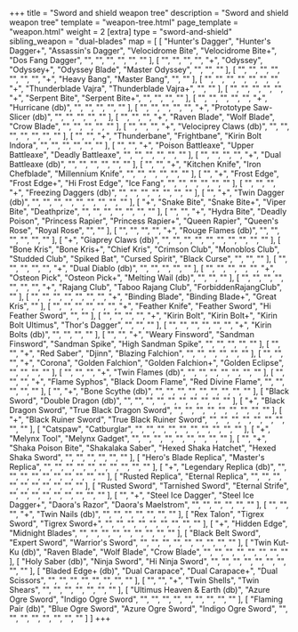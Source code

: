 +++
title = "Sword and shield weapon tree"
description = "Sword and shield weapon tree"
template = "weapon-tree.html"
page_template = "weapon.html"
weight = 2
[extra]
type = "sword-and-shield"
sibling_weapon = "dual-blades"
map = [
  [
    "Hunter's Dagger",
    "Hunter's Dagger+",
    "Assassin's Dagger",
    "Velocidrome Bite",
    "Velocidrome Bite+",
    "Dos Fang Dagger",
    "",
    "",
    "",
    "",
    "",
    ""
  ],
  [
    "",
    "",
    "",
    "",
    "+",
    "Odyssey",
    "Odyssey+",
    "Odyssey Blade",
    "Master Odyssey",
    "",
    "",
    ""
  ],
  [
    "",
    "",
    "",
    "",
    "",
    "",
    "",
    "+",
    "Heavy Bang",
    "Master Bang",
    "",
    ""
  ],
  [
    "",
    "",
    "",
    "",
    "",
    "",
    "",
    "+",
    "Thunderblade Vajra",
    "Thunderblade Vajra+",
    "",
    ""
  ],
  [
    "",
    "",
    "",
    "",
    "",
    "+",
    "Serpent Bite",
    "Serpent Bite+",
    "",
    "",
    "",
    ""
  ],
  [
    "",
    "",
    "",
    "",
    "",
    "+",
    "Hurricane (db)",
    "",
    "",
    "",
    "",
    ""
  ],
  [
    "",
    "",
    "",
    "",
    "",
    "+",
    "Prototype Saw-Slicer (db)",
    "",
    "",
    "",
    "",
    ""
  ],
  [
    "",
    "",
    "",
    "+",
    "Raven Blade",
    "Wolf Blade",
    "Crow Blade",
    "",
    "",
    "",
    "",
    ""
  ],
  [
    "",
    "",
    "",
    "+",
    "Velociprey Claws (db)",
    "",
    "",
    "",
    "",
    "",
    "",
    ""
  ],
  [
    "",
    "",
    "+",
    "Thunderbane",
    "Frightbane",
    "Kirin Bolt Indora",
    "",
    "",
    "",
    "",
    "",
    ""
  ],
  [
    "",
    "",
    "+",
    "Poison Battleaxe",
    "Upper Battleaxe",
    "Deadly Battleaxe",
    "",
    "",
    "",
    "",
    "",
    ""
  ],
  [
    "",
    "",
    "",
    "",
    "+",
    "Dual Battleaxe (db)",
    "",
    "",
    "",
    "",
    "",
    ""
  ],
  [
    "",
    "",
    "+",
    "Kitchen Knife",
    "Iron Chefblade",
    "Millennium Knife",
    "",
    "",
    "",
    "",
    "",
    ""
  ],
  [
    "",
    "+",
    "Frost Edge",
    "Frost Edge+",
    "Hi Frost Edge",
    "Ice Fang",
    "",
    "",
    "",
    "",
    "",
    ""
  ],
  [
    "",
    "",
    "",
    "+",
    "Freezing Daggers (db)",
    "",
    "",
    "",
    "",
    "",
    "",
    ""
  ],
  [
    "",
    "+",
    "Twin Dagger (db)",
    "",
    "",
    "",
    "",
    "",
    "",
    "",
    "",
    ""
  ],
  [
    "+",
    "Snake Bite",
    "Snake Bite+",
    "Viper Bite",
    "Deathprize",
    "",
    "",
    "",
    "",
    "",
    "",
    ""
  ],
  [
    "",
    "",
    "+",
    "Hydra Bite",
    "Deadly Poison",
    "Princess Rapier",
    "Princess Rapier+",
    "Queen Rapier",
    "Queen's Rose",
    "Royal Rose",
    "",
    ""
  ],
  [
    "",
    "",
    "",
    "",
    "+",
    "Rouge Flames (db)",
    "",
    "",
    "",
    "",
    "",
    ""
  ],
  [
    "+",
    "Giaprey Claws (db)",
    "",
    "",
    "",
    "",
    "",
    "",
    "",
    "",
    "",
    ""
  ],
  [
    "Bone Kris",
    "Bone Kris+",
    "Chief Kris",
    "Crimson Club",
    "Monoblos Club",
    "Studded Club",
    "Spiked Bat",
    "Cursed Spirit",
    "Black Curse",
    "",
    "",
    ""
  ],
  [
    "",
    "",
    "",
    "",
    "",
    "+",
    "Dual Diablo (db)",
    "",
    "",
    "",
    "",
    ""
  ],
  [
    "",
    "",
    "",
    "",
    "",
    "+",
    "Osteon Pick",
    "Osteon Pick+",
    "Melting Wail (db)",
    "",
    "",
    ""
  ],
  [
    "",
    "",
    "",
    "",
    "",
    "",
    "",
    "+",
    "Rajang Club",
    "Taboo Rajang Club",
    "ForbiddenRajangClub",
    ""
  ],
  [
    "",
    "",
    "",
    "",
    "",
    "",
    "",
    "+",
    "Binding Blade",
    "Binding Blade+",
    "Great Kris",
    ""
  ],
  [
    "",
    "",
    "",
    "",
    "",
    "",
    "+",
    "Feather Knife",
    "Feather Sword",
    "Hi Feather Sword",
    "",
    ""
  ],
  [
    "",
    "",
    "",
    "",
    "+",
    "Kirin Bolt",
    "Kirin Bolt+",
    "Kirin Bolt Ultimus",
    "Thor's Dagger",
    "",
    "",
    ""
  ],
  [
    "",
    "",
    "",
    "",
    "",
    "",
    "+",
    "Kirin Bolts (db)",
    "",
    "",
    "",
    ""
  ],
  [
    "",
    "",
    "+",
    "Weary Finsword",
    "Sandman Finsword",
    "Sandman Spike",
    "High Sandman Spike",
    "",
    "",
    "",
    "",
    ""
  ],
  [
    "",
    "",
    "+",
    "Red Saber",
    "Djinn",
    "Blazing Falchion",
    "",
    "",
    "",
    "",
    "",
    ""
  ],
  [
    "",
    "",
    "",
    "+",
    "Corona",
    "Golden Falchion",
    "Golden Falchion+",
    "Golden Eclipse",
    "",
    "",
    "",
    ""
  ],
  [
    "",
    "",
    "",
    "+",
    "Twin Flames (db)",
    "",
    "",
    "",
    "",
    "",
    "",
    ""
  ],
  [
    "",
    "",
    "",
    "+",
    "Flame Syphos",
    "Black Doom Flame",
    "Red Divine Flame",
    "",
    "",
    "",
    "",
    ""
  ],
  [
    "",
    "+",
    "Bone Scythe (db)",
    "",
    "",
    "",
    "",
    "",
    "",
    "",
    "",
    ""
  ],
  [
    "Black Sword",
    "Double Dragon (db)",
    "",
    "",
    "",
    "",
    "",
    "",
    "",
    "",
    "",
    ""
  ],
  [
    "+",
    "Black Dragon Sword",
    "True Black Dragon Sword",
    "",
    "",
    "",
    "",
    "",
    "",
    "",
    "",
    ""
  ],
  [
    "+",
    "Black Ruiner Sword",
    "True Black Ruiner Sword",
    "",
    "",
    "",
    "",
    "",
    "",
    "",
    "",
    ""
  ],
  [
    "Catspaw",
    "Catburglar",
    "",
    "",
    "",
    "",
    "",
    "",
    "",
    "",
    "",
    ""
  ],
  [
    "+",
    "Melynx Tool",
    "Melynx Gadget",
    "",
    "",
    "",
    "",
    "",
    "",
    "",
    "",
    ""
  ],
  [
    "",
    "+",
    "Shaka Poison Bite",
    "Shakalaka Saber",
    "Hexed Shaka Hatchet",
    "Hexed Shaka Sword",
    "",
    "",
    "",
    "",
    "",
    ""
  ],
  [
    "Hero's Blade Replica",
    "Master's Replica",
    "",
    "",
    "",
    "",
    "",
    "",
    "",
    "",
    "",
    ""
  ],
  [
    "+",
    "Legendary Replica (db)",
    "",
    "",
    "",
    "",
    "",
    "",
    "",
    "",
    "",
    ""
  ],
  [
    "Rusted Replica",
    "Eternal Replica",
    "",
    "",
    "",
    "",
    "",
    "",
    "",
    "",
    "",
    ""
  ],
  [
    "Rusted Sword",
    "Tarnished Sword",
    "Eternal Strife",
    "",
    "",
    "",
    "",
    "",
    "",
    "",
    "",
    ""
  ],
  [
    "",
    "+",
    "Steel Ice Dagger",
    "Steel Ice Dagger+",
    "Daora's Razor",
    "Daora's Maelstrom",
    "",
    "",
    "",
    "",
    "",
    ""
  ],
  [
    "",
    "",
    "",
    "+",
    "Twin Nails (db)",
    "",
    "",
    "",
    "",
    "",
    "",
    ""
  ],
  [
    "Rex Talon",
    "Tigrex Sword",
    "Tigrex Sword+",
    "",
    "",
    "",
    "",
    "",
    "",
    "",
    "",
    ""
  ],
  [
    "+",
    "Hidden Edge",
    "Midnight Blades",
    "",
    "",
    "",
    "",
    "",
    "",
    "",
    "",
    ""
  ],
  [
    "Black Belt Sword",
    "Expert Sword",
    "Warrior's Sword",
    "",
    "",
    "",
    "",
    "",
    "",
    "",
    "",
    ""
  ],
  [
    "Twin Kut-Ku (db)",
    "Raven Blade",
    "Wolf Blade",
    "Crow Blade",
    "",
    "",
    "",
    "",
    "",
    "",
    "",
    ""
  ],
  [
    "Holy Saber (db)",
    "Ninja Sword",
    "Hi Ninja Sword",
    "",
    "",
    "",
    "",
    "",
    "",
    "",
    "",
    ""
  ],
  [
    "Bladed Edge+ (db)",
    "Dual Carapace",
    "Dual Carapace+",
    "Dual Scissors",
    "",
    "",
    "",
    "",
    "",
    "",
    "",
    ""
  ],
  [
    "",
    "",
    "+",
    "Twin Shells",
    "Twin Shears",
    "",
    "",
    "",
    "",
    "",
    "",
    ""
  ],
  [
    "Ultimus Heaven & Earth (db)",
    "Azure Ogre Sword",
    "Indigo Ogre Sword",
    "",
    "",
    "",
    "",
    "",
    "",
    "",
    "",
    ""
  ],
  [
    "Flaming Pair (db)",
    "Blue Ogre Sword",
    "Azure Ogre Sword",
    "Indigo Ogre Sword",
    "",
    "",
    "",
    "",
    "",
    "",
    "",
    ""
  ]
]
+++
